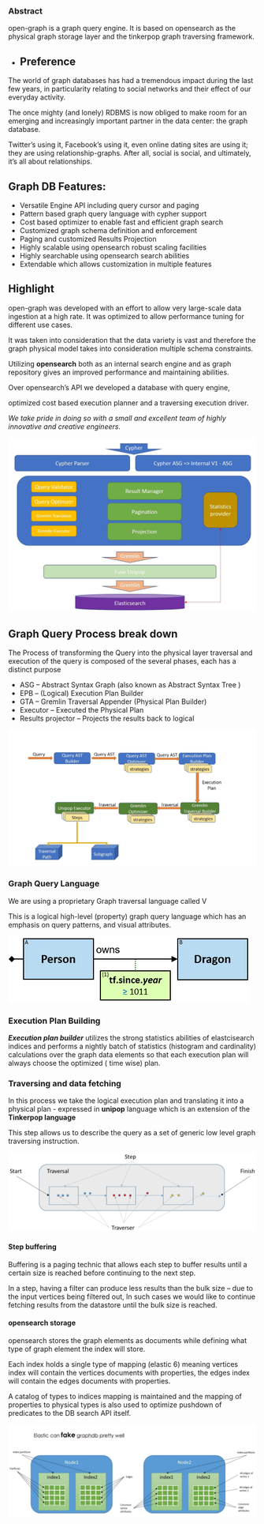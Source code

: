 ### Abstract
open-graph is a graph query engine. It is based on opensearch as the
physical graph storage layer and the tinkerpop graph traversing framework.

* ## Preference

The world of graph databases has had a tremendous impact during the last
few years, in particularity relating to social networks and their effect of our
everyday activity.

The once mighty (and lonely) RDBMS is now obliged to make room for an
emerging and increasingly important partner in the data center: the graph
database.

Twitter’s using it, Facebook’s using it, even online dating sites are using it;
they are using relationship-graphs. After all, social is social, and ultimately,
it’s all about relationships.

## Graph DB Features:

* Versatile Engine API including query cursor and paging
* Pattern based graph query language with cypher support
* Cost based optimizer to enable fast and efficient graph search
* Customized graph schema definition and enforcement
* Paging and customized Results Projection
* Highly scalable using opensearch robust scaling facilities
* Highly searchable using opensearch search abilities
* Extendable which allows customization in multiple features

## Highlight

open-graph was developed with an effort to allow very large-scale data
ingestion at a high rate. It was optimized to allow performance tuning for
different use cases.

It was taken into consideration that the data variety is vast and therefore the
graph physical model takes into consideration multiple schema constraints.


Utilizing **opensearch** both as an internal search engine and as graph
repository gives an improved performance and maintaining abilities.

Over opensearch’s API we developed a database with query engine,


optimized cost based execution planner and a traversing execution driver.

_We take pride in doing so with a small and excellent team of highly
innovative and creative engineers._

![Highlight](img/highlights.jpeg)

## Graph Query Process break down

The Process of transforming the Query into the physical layer traversal and
execution of the query is composed of the several phases, each has a
distinct purpose

* ASG – Abstract Syntax Graph (also known as Abstract Syntax Tree )
* EPB – (Logical) Execution Plan Builder
* GTA – Gremlin Traversal Appender (Physical Plan Builder)
* Executor – Executed the Physical Plan
* Results projector – Projects the results back to logical

![AstTo](img/AsgToQuery.jpeg)

### Graph Query Language

We are using a proprietary Graph traversal language called V

This is a logical high-level (property) graph query language which has an
emphasis on query patterns, and visual attributes.

![OQL](img/OQL-Sample.png)

### Execution Plan Building

**_Execution plan builder_** utilizes the strong statistics abilities of
elastcisearch indices and performs a nightly batch of statistics (histogram
and cardinality) calculations over the graph data elements so that each
execution plan will always choose the optimized ( time wise) plan.

### Traversing and data fetching

In this process we take the logical execution plan and translating it into a
physical plan - expressed in **unipop** language which is an extension of
the **Tinkerpop language**

This step allows us to describe the query as a set of generic low level graph
traversing instruction.

![Traverser](img/traversers.jpeg)

#### Step buffering

Buffering is a paging technic that allows each step to buffer results until a
certain size is reached before continuing to the next step.

In a step, having a filter can produce less results than the bulk size – due to
the input vertices being filtered out, In such cases we would like to continue
fetching results from the datastore until the bulk size is reached.


#### opensearch storage

opensearch stores the graph elements as documents while defining what type of graph element
the index will store.

Each index holds a single type of mapping (elastic 6) meaning vertices index will contain the
vertices documents with properties, the edges index will contain the edges documents with
properties.

A catalog of types to indices mapping is maintained and the mapping of properties to physical
types is also used to optimize pushdown of predicates to the DB search API itself.

![Indices](img/Indices.jpeg)

